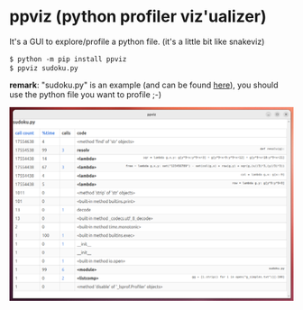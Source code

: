 # ppviz (python profiler viz'ualizer)

It's a GUI to explore/profile a python file.
(it's a little bit like snakeviz)

```
$ python -m pip install ppviz
$ ppviz sudoku.py
```
**remark**: "sudoku.py" is an example (and can be found [here](https://github.com/manatlan/sudoku_resolver/blob/master/sudoku.py)), you should use the python file you want to profile ;-)

![screenshot](screenshot.png?raw=true "Screenshot")
